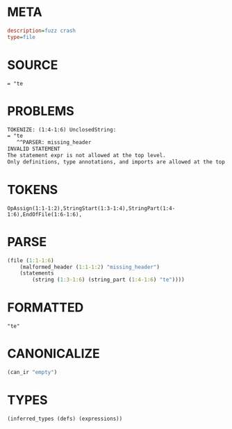 # META
~~~ini
description=fuzz crash
type=file
~~~
# SOURCE
~~~roc
= "te
~~~
# PROBLEMS
~~~txt
TOKENIZE: (1:4-1:6) UnclosedString:
= "te
   ^^PARSER: missing_header
INVALID STATEMENT
The statement expr is not allowed at the top level.
Only definitions, type annotations, and imports are allowed at the top level.
~~~
# TOKENS
~~~zig
OpAssign(1:1-1:2),StringStart(1:3-1:4),StringPart(1:4-1:6),EndOfFile(1:6-1:6),
~~~
# PARSE
~~~clojure
(file (1:1-1:6)
	(malformed_header (1:1-1:2) "missing_header")
	(statements
		(string (1:3-1:6) (string_part (1:4-1:6) "te"))))
~~~
# FORMATTED
~~~roc
"te"
~~~
# CANONICALIZE
~~~clojure
(can_ir "empty")
~~~
# TYPES
~~~clojure
(inferred_types (defs) (expressions))
~~~